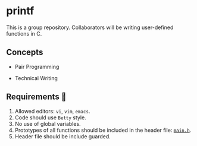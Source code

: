 # printf

  This is a group repository. Collaborators will be writing user-defined functions in C.

## Concepts

- Pair Programming

- Technical Writing

## Requirements :scroll:

1. Allowed editors: `vi`, `vim`, `emacs`.
2. Code should use `Betty` style.
3. No use of global variables.
4. Prototypes of all functions should be included in the header file: [`main.h`](main.h).
5. Header file should be include guarded.


